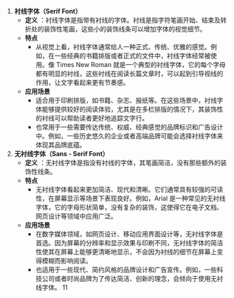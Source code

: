 1. **衬线字体（Serif Font）**
    - **定义** ：衬线字体是指带有衬线的字体。衬线是指字符笔画开始、结束及转折处的装饰性笔画，这些小的装饰线条可以增加字体的视觉细节。
    - **特点**
        - 从视觉上看，衬线字体通常给人一种正式、传统、优雅的感觉。例如，在一些经典的书籍排版或者正式的文件中，衬线字体经常被使用。像 Times New Roman 就是一个典型的衬线字体，它的每个字母都有明显的衬线，这些衬线在阅读长篇文章时，可以起到引导视线的作用，让文字看起来更有节奏感。
    - **应用场景**
        - 适合用于印刷排版，如书籍、杂志、报纸等。在这些场景中，衬线字体能够提供较好的阅读体验，尤其是在多栏排版的情况下，其装饰性的衬线可以帮助读者更好地追踪文字行。
        - 也常用于一些需要传达传统、权威、经典感觉的品牌标识和广告设计中。例如，一些历史悠久的企业或者高端品牌可能会选择衬线字体来体现其品牌底蕴。
2. **无衬线字体（Sans - Serif Font）**
    - **定义** ：无衬线字体是指没有衬线的字体，其笔画简洁，没有那些额外的装饰性线条。
    - **特点**
        - 无衬线字体看起来更加简洁、现代和清晰。它们通常具有较强的可读性，在屏幕显示等场景下表现良好。例如，Arial 是一种常见的无衬线字体，它的字母形状简单，没有复杂的装饰，这使得它在电子文档、网页设计等领域中应用广泛。
    - **应用场景**
        - 在数字媒体领域，如网页设计、移动应用界面设计等，无衬线字体是首选。因为屏幕的分辨率和显示效果与印刷不同，无衬线字体的简洁性使其在屏幕上能够更清晰地显示，不会因为衬线的细节在屏幕上变得模糊而影响阅读。
        - 也适用于一些现代、简约风格的品牌设计和广告宣传。例如，一些科技公司或者时尚品牌为了传达简洁、创新的理念，会倾向于使用无衬线字体。
11